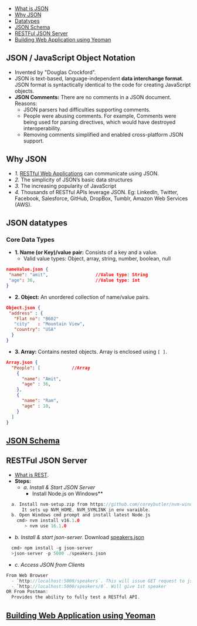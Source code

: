 - [What is JSON](#what)
- [Why JSON](#why)
- [Datatypes](#datatypes)
- [JSON Schema](#schema)
- [RESTFul JSON Server](#restful)
- [Building Web Application using Yeoman](#webapp)

<a name=what></a>
## JSON / JavaScript Object Notation
- Invented by "Douglas Crockford".
- JSON is text-based, language-independent **data interchange format**. JSON format is syntactically identical to the code for creating JavaScript objects.
- **JSON Comments:** There are no comments in a JSON document. Reasons:
  - JSON parsers had difficulties supporting comments.
  - People were abusing comments. For example, Comments were being used for parsing directives, which would have destroyed interoperability.
  - Removing comments simplified and enabled cross-platform JSON support.

<a name=why></a>
## Why JSON
- *1.* [RESTful Web Applications](/Networking/OSI-Layers/Layer5/WebServer_to_WebClient_Connection_Methods/REST) can communicate using JSON.
- *2.* The simplicity of JSON’s basic data structures
- *3.* The increasing popularity of JavaScript
- *4.* Thousands of RESTful APIs leverage JSON. Eg: LinkedIn, Twitter, Facebook, Salesforce, GitHub, DropBox, Tumblr, Amazon Web Services (AWS).

<a name=datatypes></a>
## JSON datatypes
### Core Data Types
- **1. Name (or Key)/value pair:** Consists of a key and a value.
  - Valid value types: Object, array, string, number, boolean, null
```json
nameValue.json {
 "name": "amit",                  //Value type: String
 "age": 36,                       //Value type: int
}
```
- **2. Object:** An unordered collection of name/value pairs.
```json
Object.json {
 "address" : {
   "Flat no": "B602"
   "city"   : "Mountain View",
   "country": "USA"
  }
}
```
- **3. Array:** Contains nested objects. Array is enclosed using `[ ]`.
```json
Array.json {
  "People": [            //Array         
    {
      "name": "Amit",
      "age" : 36,
    },
    {
      "name": "Ram",
      "age" : 10,
    }
  ]
}
```

<a name=schema></a>
## [JSON Schema](JSON_Schema)

<a name=schema></a>
## RESTFul JSON Server
- [What is REST](/Networking/OSI-Layers/Layer5/WebServer_WebClient_WebService/WebClient_Connecting_WebServer). 
- **Steps:**
  - _a. Install & Start JSON Server_
    - Install Node.js on Windows**
```c
  a. Install nvm-setup.zip from https://github.com/coreybutler/nvm-windows/releases. 
      It sets up NVM_HOME, NVM_SYMLINK in env varaible.
  b. Open Windows cmd prompt and install latest Node.js
    cmd> nvm install v16.1.0
       > nvm use 16.1.0
```
- *b. Install & start json-server.* Download [speakers.json](https://github.com/tmarrs/json-at-work-examples/blob/master/chapter-1/speakers.json)
```c
  cmd> npm install -g json-server
  >json-server -p 5000 ./speakers.json
```
- _c. Access JSON from Clients_
```c
From Web Browser
  - `http://localhost:5000/speakers`. This will issue GET request to json-server.
  - `http://localhost:5000/speakers/0`. Will give 1st speaker
OR From Postman: 
  Provides the ability to fully test a RESTful API.
```

<a name=webapp></a>
## [Building Web Application using Yeoman](Web_Application)

  
